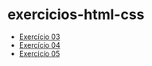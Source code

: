 # exercicios-html-css
- [Exercício 03](https://salosamorim.github.io/exercicios-html-css/android-ex03/)
- [Exercício 04](https://salosamorim.github.io/exercicios-html-css/cordel-ex04/)
- [Exercicío 05](https://salosamorim.github.io/exercicios-html-css/social-ex05/)
